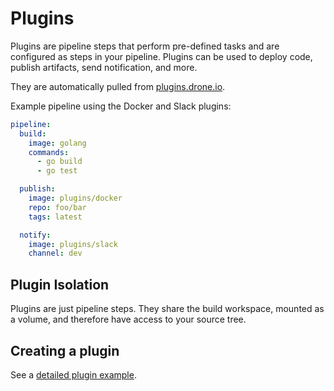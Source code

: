 # Plugins

Plugins are pipeline steps that perform pre-defined tasks and are configured as steps in your pipeline. Plugins can be used to deploy code, publish artifacts, send notification, and more.

They are automatically pulled from [plugins.drone.io](https://plugins.drone.io).

Example pipeline using the Docker and Slack plugins:

```yaml
pipeline:
  build:
    image: golang
    commands:
      - go build
      - go test

  publish:
    image: plugins/docker
    repo: foo/bar
    tags: latest

  notify:
    image: plugins/slack
    channel: dev
```

## Plugin Isolation

Plugins are just pipeline steps. They share the build workspace, mounted as a volume, and therefore have access to your source tree.

## Creating a plugin

See a [detailed plugin example](/docs/usage/plugins/sample-plugin).
